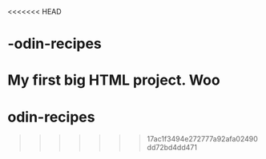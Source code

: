 <<<<<<< HEAD
# -odin-recipes
My first big HTML project. Woo
=======
# odin-recipes
>>>>>>> 17ac1f3494e272777a92afa02490dd72bd4dd471
